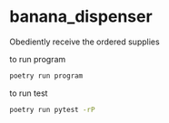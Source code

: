 # banana_dispenser

Obediently receive the ordered supplies

to run program

```bash
poetry run program
```

to run test

```bash
poetry run pytest -rP
```
